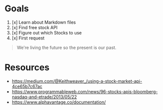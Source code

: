 # Goals
1. [x] Learn about Markdown files
1. [x] Find free stock API
1. [x] Figure out which Stocks to use
1. [x] First request

> We're living the future so
> the present is our past.

# Resources
* https://medium.com/@Keithweaver_/using-a-stock-market-api-4ce65b7c67ac
* https://www.programmableweb.com/news/96-stocks-apis-bloomberg-nasdaq-and-etrade/2013/05/22
* https://www.alphavantage.co/documentation/
